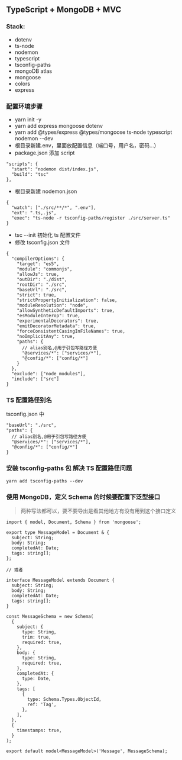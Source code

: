 ## TypeScript + MongoDB + MVC

### Stack:

- dotenv
- ts-node
- nodemon
- typescript
- tsconfig-paths
- mongoDB atlas
- mongoose
- colors
- express

### 配置环境步骤

- yarn init -y
- yarn add express mongoose dotenv
- yarn add @types/express @types/mongoose ts-node typescript nodemon --dev
- 根目录新建.env，里面放配置信息（端口号，用户名，密码...）
- package.json 添加 script

```
"scripts": {
  "start": "nodemon dist/index.js",
  "build": "tsc"
},
```

- 根目录新建 nodemon.json

```
{
  "watch": ["./src/**/*", ".env"],
  "ext": ".ts,.js",
  "exec": "ts-node -r tsconfig-paths/register ./src/server.ts"
}
```

- tsc --init 初始化 ts 配置文件
- 修改 tsconfig.json 文件

```
{
  "compilerOptions": {
    "target": "es5",
    "module": "commonjs",
    "allowJs": true,
    "outDir": "./dist",
    "rootDir": "./src",
    "baseUrl": "./src",
    "strict": true,
    "strictPropertyInitialization": false,
    "moduleResolution": "node",
    "allowSyntheticDefaultImports": true,
    "esModuleInterop": true,
    "experimentalDecorators": true,
    "emitDecoratorMetadata": true,
    "forceConsistentCasingInFileNames": true,
    "noImplicitAny": true,
    "paths": {
      // alias别名,@用于引包写路径方便
      "@services/*": ["services/*"],
      "@config/*": ["config/*"]
    }
  },
  "exclude": ["node_modules"],
  "include": ["src"]
}
```

### TS 配置路径别名

tsconfig.json 中

```
"baseUrl": "./src",
"paths": {
  // alias别名,@用于引包写路径方便
  "@services/*": ["services/*"],
  "@config/*": ["config/*"]
}
```

### 安装 tsconfig-paths 包 解决 TS 配置路径问题

```
yarn add tsconfig-paths --dev
```

### 使用 MongoDB，定义 Schema 的时候要配置下泛型接口

> 两种写法都可以，要不要导出是看其他地方有没有用到这个接口定义

```
import { model, Document, Schema } from 'mongoose';

export type MessageModel = Document & {
  subject: String;
  body: String;
  completedAt: Date;
  tags: string[];
};

// 或者

interface MessageModel extends Document {
  subject: String;
  body: String;
  completedAt: Date;
  tags: string[];
}

const MessageSchema = new Schema(
  {
    subject: {
      type: String,
      trim: true,
      required: true,
    },
    body: {
      type: String,
      required: true,
    },
    completedAt: {
      type: Date,
    },
    tags: [
      {
        type: Schema.Types.ObjectId,
        ref: 'Tag',
      },
    ],
  },
  {
    timestamps: true,
  }
);

export default model<MessageModel>('Message', MessageSchema);
```
